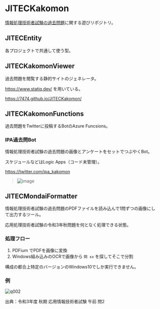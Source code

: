 # JITECKakomon

[情報処理技術者試験の過去問題](https://www.jitec.ipa.go.jp/1_04hanni_sukiru/_index_mondai.html)に関する遊びリポジトリ。

## JITECEntity

各プロジェクトで共通して使う型。

## JITECKakomonViewer

過去問題を閲覧する静的サイトのジェネレータ。

https://www.statiq.dev/ を用いている。

https://7474.github.io/JITECKakomon/


## JITECKakomonFunctions

過去問題をTwitterに投稿するBotのAzure Funcsions。

### IPA過去問Bot

情報処理技術者試験の過去問題の画像とアンケートをセットでつぶやくBot。

スケジュールなどはLogic Apps（コード未管理）。

https://twitter.com/ipa_kakomon

> ![image](https://user-images.githubusercontent.com/4744735/162548806-8142e216-dbe3-4f2e-bb44-1b1a78d12bd0.png)


## JITECMondaiFormatter

情報処理技術者試験の過去問題のPDFファイルを読み込んで1問ずつの画像にして出力するツール。

応用処理技術者試験の令和3年秋問題を何となく処理できる状態。

### 処理フロー

1. PDFium でPDFを画像に変換
2. Windows組み込みのOCRで画像から `問 xx` を探してそこで分割

構成の都合上特定のバージョンのWindows10でしか実行できません。


### 例

![q002](https://user-images.githubusercontent.com/4744735/155316832-9d7f3e42-bf1c-40c2-8257-601f10005074.png)

出典：令和3年度 秋期 応用情報技術者試験 午前 問2

